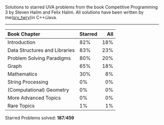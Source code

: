 Solutions to starred UVA problems from the book Competitive Programming 3 by Steven Halim and Felix Halim.
All solutions have been written by me([srv_twry](http://uhunt.felix-halim.net/id/858493))in C++/Java.

___
|Book Chapter|Starred|All|
|:-|--|-:|
|Introduction|82%|18%|
|Data Structures and Libraries|83%|23%|
|Problem Solving Paradigms|80%|20%|
|Graph|65%|18%|
|Mathematics|30%|8%|
|String Processing|0%|0%|
|(Computational) Geometry|0%|0%|
|More Advanced Topics|0%|0%|
|Rare Topics|1%|1%|

Starred Problems solved: **187**/**459**